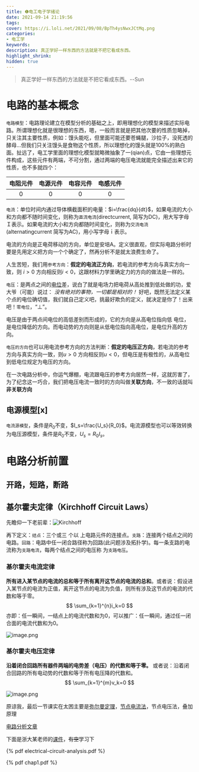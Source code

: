 ```yaml
---
title: ❶电工电子学绪论
date: 2021-09-14 21:19:56
tags:
cover: https://i.loli.net/2021/09/08/BpTh4ysNwxJCtMq.png
categories:
- 电工学
keywords:
description: 真正学好一样东西的方法就是不把它看成东西。
highlight_shrink:
hidden: true
---
```


> 真正学好一样东西的方法就是不把它看成东西。--Sun

# 电路的基本概念

`电路模型`：电路理论建立在模型分析的基础之上，即用理想化的模型来描述实际电路。所谓理想化就是很理想的东西，嗯，一般而言就是把其他次要的性质忽略掉，只关注其主要性质，例如：馒头能吃，但里面可能还要苍蝇腿，沙拉子，没死透的酵母...但我们只关注馒头是食物这个性质，所以理想化的馒头就是100%的熟白面。扯远了，电工学里面的理想化模型就略微抽象了一(qian)点，它由一些理想元件构成，这些元件有两端，不可分割，通过两端的电压电流就能完全描述出来它的性质，也不多就四个：

| 电阻元件 | 电源元件 | 电容元件 | 电感元件 |
| :------: | :------: | :------: | :------: |
|    0     |    0     |    0     |    0     |

`电流`：单位时间内通过导体横截面积的电量：$i=\frac{dq}{dt}$，如果电流的大小和方向都不随时间变化，则称为`直流电流`(directcurrent, 简写为DC)，用大写字母 Ｉ表示。如果电流的大小和方向都随时间变化，则称为`交流电流` (alternatingcurrent 简写为AC)，用小写字母ｉ表示。

电流的方向是正电荷移动的方向，单位是安培A。定义很直观，但实际电路分析时要是先用定义把方向一个个确定了，然再分析不是就太浪费生命了。

人生苦短，我们用`参考方向`：**假定的电流正方向**，若电流的参考方向与真实方向一致，则 $i>0$ 方向相反则$i<0$，这跟材料力学里确定力的方向的做法是一样的。

`电压`：是两点之间的[电位](https://zh.wikipedia.org/wiki/電位)差，说白了就是电场力把电荷从高处推到低处做的功，爱大爷（可能）说过： *没有绝对的事物，一切都是相对的！* 好吧，既然无法定义某个点的电位确切值，我们就自己定义吧，挑最好欺负的定义，就决定是你了！出来吧！`零电位`，“⊥”。

电压是由于两点间电位的高低差别而形成的，它的方向是从高电位指向低 电位，是电位降低的方向。而电动势的方向则是从低电位指向高电位，是电位升高的方向。

`电压的方向`也可以用电流参考方向的方法判断：**假定的电压正方向**，若电流的参考方向与真实方向一致，则$u>0$ 方向相反则$u<0$，但电压是有极性的，从高电位到低电位规定为电压的方向。

在一次电路分析中，你运气爆棚，电流跟电压的参考方向居然一样，这就厉害了，为了纪念这一巧合，我们把电压电流一致时的方向叫做**关联方向**，不一致的话就叫**非关联方向**

## 电源模型[x]

`电流源模型`，条件是$R_0$不变，$I_s=\frac{U_s}{R_0}$。电流源模型也可以等效转换为电压源模型，条件是$R_0$不变，$U_s=R_0I_s$。

# 电路分析前置

## 开路，短路，断路

## 基尔霍夫定律（Kirchhoff Circuit Laws）

先瞻仰一下老前辈：![Kirchhoff](https://i.loli.net/2021/09/14/C9GjFwEXTOabiKq.png)

再下定义：`结点`：三个或三 个以 上电路元件的连接点。`支路`：连接两个结点之间的电路。`回路`：电路中任一闭合路径称为回路(此问题涉及拓扑学)。每一条支路的电流称为`支路电流`，每两个结点之间的电压称 为`支路电压`。

### 基尔霍夫电流定律

**所有进入某节点的电流的总和等于所有离开这节点的电流的总和**。或者说：假设进入某节点的电流为正值，离开这节点的电流为负值，则所有涉及这节点的电流的代数和等于零。
$$
\sum_{k=1}^{n}i_k=0
$$
亦即：任一瞬间，一结点上的电流代数和为0，可以推广：任一瞬间，通过任一闭合面的电流代数和为0。

![image.png](https://i.loli.net/2021/09/14/z9DKeBNSyAao8pL.png)

### 基尔霍夫电压定律

**沿着闭合回路所有器件两端的电势差（电压）的代数和等于零。** 或者说：沿着闭合回路的所有电动势的代数和等于所有电压降的代数和。
$$
\sum_{k=1}^{m}v_k=0
$$

![image.png](https://i.loli.net/2021/09/14/mDifkc8jnAWTQ3v.png)

原谅我，最后一节课实在太困主要是[弥尔曼定理](https://zh.wikipedia.org/wiki/%E5%BC%A5%E5%B0%94%E6%9B%BC%E5%AE%9A%E7%90%86)，[节点电流法](https://zh.wikipedia.org/wiki/%E7%AF%80%E9%BB%9E%E5%88%86%E6%9E%90)，节点电压法，叠加原理

[电路分析文章](https://zh-cn.lambdageeks.com/electrical-circuit-analysis/)

下面是浙大某老师的[课件](http://eelab.zju.edu.cn/document/CircuitTheory/jia/chap2.pdf)，~~有空~~学习下

{% pdf electrical-circuit-analysis.pdf %}

{% pdf chap1.pdf %}
